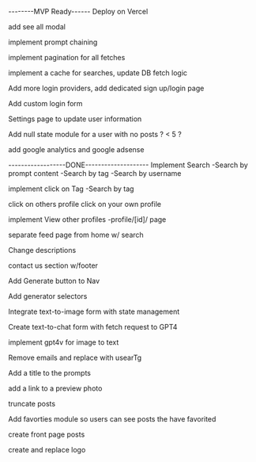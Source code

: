 <!-- @format -->

--------MVP Ready------ Deploy on Vercel

add see all modal

implement prompt chaining

implement pagination for all fetches

implement a cache for searches, update DB fetch logic

Add more login providers, add dedicated sign up/login page

Add custom login form

Settings page to update user information

Add null state module for a user with no posts ? < 5 ?

add google analytics and google adsense

------------------DONE--------------------
Implement Search
-Search by prompt content
-Search by tag
-Search by username

implement click on Tag
-Search by tag

click on others profile
click on your own profile

implement View other profiles
-profile/[id]/ page

separate feed page from home w/ search

Change descriptions

contact us section w/footer

Add Generate button to Nav

Add generator selectors

Integrate text-to-image form with state management

Create text-to-chat form with fetch request to GPT4

implement gpt4v for image to text

Remove emails and replace with usearTg

Add a title to the prompts

add a link to a preview photo

truncate posts

Add favorties module so users can see posts the have favorited

create front page posts

create and replace logo
